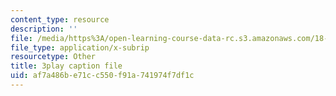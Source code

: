 ```yaml
---
content_type: resource
description: ''
file: /media/https%3A/open-learning-course-data-rc.s3.amazonaws.com/18-03sc-differential-equations-fall-2011/af7a486be71cc550f91a741974f7df1c_XDhJ8lVGbl8.srt
file_type: application/x-subrip
resourcetype: Other
title: 3play caption file
uid: af7a486b-e71c-c550-f91a-741974f7df1c
---
```

